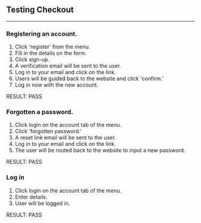 ## Testing Checkout
***

### Registering an account.
1. Click 'register' from the menu.
2. Fill in the details on the form.
3. Click sign-up.
4. A verification email will be sent to the user.
5. Log in to your email and click on the link.
6. Users will be guided back to the website and click 'confirm.'
7. Log in now with the new account.

RESULT: PASS

### Forgotten a password.
1. Click login on the account tab of the menu.
2. Click 'forgotten password.'
3. A reset link email will be sent to the user.
4. Log in to your email and click on the link.
5. The user will be routed back to the website to input a new password.

RESULT: PASS

### Log in 
1. Click login on the account tab of the menu.
2. Enter details.
3. User will be logged in.

RESULT: PASS
